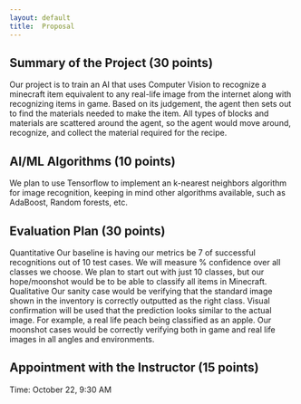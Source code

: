 ```yaml
---
layout: default
title:  Proposal
---
```


## Summary of the Project (30 points)
Our project is to train an AI that uses Computer Vision to recognize a minecraft item equivalent to any real-life image from the internet along with recognizing items in game. Based on its judgement, the agent then sets out to find the materials needed to make the item. All types of blocks and materials are scattered around the agent, so the agent would move around, recognize, and collect the material required for the recipe. 

## AI/ML Algorithms (10 points)
We plan to use Tensorflow to implement an k-nearest neighbors algorithm for image recognition, keeping in mind other algorithms available, such as AdaBoost, Random forests, etc.

## Evaluation Plan (30 points)
Quantitative
Our baseline is having our metrics be 7 of successful recognitions out of 10 test cases. We will measure % confidence over all classes we choose. We plan to start out with just 10 classes, but our hope/moonshot would be to be able to classify all items in Minecraft.
Qualitative
Our sanity case would be verifying that the standard image shown in the inventory is correctly outputted as the right class. Visual confirmation will be used that the prediction looks similar to the actual image. For example, a real life peach being classified as an apple. Our moonshot cases would be correctly verifying both in game and real life images in all angles and environments.


## Appointment with the Instructor (15 points)
Time: October 22, 9:30 AM
